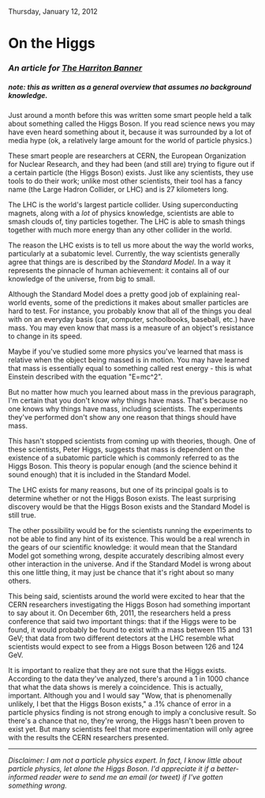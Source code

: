 Thursday, January 12, 2012

# On the Higgs
### *An article for [The Harriton Banner](http://www.hhsbanner.com/)*
##### note: this as written as a general overview that assumes no background knowledge.

Just around a month before this was written some smart people held a talk about something called the Higgs Boson. If you read science news you may have even heard something about it, because it was surrounded by a lot of media hype (ok, a relatively large amount for the world of particle physics.)

These smart people are researchers at CERN, the European Organization for Nuclear Research, and they had been (and still are) trying to figure out if a certain particle (the Higgs Boson) exists. Just like any scientists, they use tools to do their work; unlike most other scientists, their tool has a fancy name (the Large Hadron Collider, or LHC) and is 27 kilometers long. 

The LHC is the world's largest particle collider. Using superconducting magnets, along with a _lot_ of physics knowledge, scientists are able to smash clouds of, tiny particles together. The LHC is able to smash things together with much more energy than any other collider in the world. 

The reason the LHC exists is to tell us more about the way the world works, particularly at a subatomic level. Currently, the way scientists generally agree that things are is described by the _Standard Model_. In a way it represents the pinnacle of human achievement: it contains all of our knowledge of the universe, from big to small.
		
Although the Standard Model does a pretty good job of explaining real-world events, some of the predictions it makes about smaller particles are hard to test. For instance, you probably know that all of the things you deal with on an everyday basis (car, computer, schoolbooks, baseball, etc.) have mass. You may even know that mass is a measure of an object's resistance to change in its speed.

Maybe if you've studied some more physics you've learned that mass is relative when the object being massed is in motion. You may have learned that mass is essentially equal to something called rest energy - this is what Einstein described with the equation "E=mc^2".

But no matter how much you learned about mass in the previous paragraph, I'm certain that you don't know _why_ things have mass. That's because no one knows why things have mass, including scientists. The experiments they've performed don't show any one reason that things should have mass.

This hasn't stopped scientists from coming up with theories, though. One of these scientists, Peter Higgs, suggests that mass is dependent on the existence of a subatomic particle which is commonly referred to as the Higgs Boson. This theory is popular enough (and the science behind it sound enough) that it is included in the Standard Model.

The LHC exists for many reasons, but one of its principal goals is to determine whether or not the Higgs Boson exists. The least surprising discovery would be that the Higgs Boson exists and the Standard Model is still true. 

The other possibility would be for the scientists running the experiments to not be able to find any hint of its existence. This would be a real wrench in the gears of our scientific knowledge: it would mean that the Standard Model got something wrong, despite accurately describing almost every other interaction in the universe. And if the Standard Model is wrong about this one little thing, it may just be chance that it's right about so many others.

This being said, scientists around the world were excited to hear that the CERN researchers investigating the Higgs Boson had something important to say about it. On December 6th, 2011, the researchers held a press conference that said two important things: that if the Higgs were to be found, it would probably be found to exist with a mass between 115 and 131 GeV; that data from two different detectors at the LHC resemble what scientists would expect to see from a Higgs Boson between 126 and 124 GeV. 

It is important to realize that they are not sure that the Higgs exists. According to the data they've analyzed, there's around a 1 in 1000 chance that what the data shows is merely a coincidence. This is actually, important. Although you and I would say "Wow, that is phenomenally unlikely, I bet that the Higgs Boson exists," a .1% chance of error in a particle physics finding is not strong enough to imply a conclusive result. So there's a chance that no, they're wrong, the Higgs hasn't been proven to exist yet. But many scientists feel that more experimentation will only agree with the results the CERN researchers presented. 

---
*Disclaimer: I am not a particle physics expert. In fact, I know little about particle physics, let alone the Higgs Boson. I'd appreciate it if a better-informed reader were to send me an email (or tweet) if I've gotten something wrong.*
